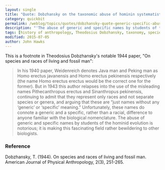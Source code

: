 ```yaml
---
layout: single
title: "Quote: Dobzhansky on the taxonomic abuse of hominin systematists"
category: quickbit
permalink: /weblog/topics/quotes/dobzhansky-quote-generic-specific-abuse-2015.html
description: "'The abuse of generic and specific names by students of the hominid evolution is notorious.'"
tags: [history of anthropology, Theodosius Dobzhansky, taxonomy, species]
modified: 2015-07-05
author: John Hawks
---
```


This is a footnote in Theodosius Dobzhansky's notable 1944 paper, "On species and races of living and fossil man": 

<blockquote>In his 1940 paper, Weidenreich denotes Java man and Peking man as Homo erectus javanensis and Homo erectus pekinensis respectively (the name Homo erectus erectus would be the correct one for the former). But in 1943 this author relapses into the use of the misleading names Pithecanthropus erectus and Sinanthropus pekinensis, continuing to admit that they represent only races and not separate species or genera, and arguing that these are “just names without any ‘generic’ or ‘specific’ meaning.” Unfortunately, these names do connote a generic and a specific, rather than a racial, difference to anyone familiar with the biological nomenclature. The abuse of generic and specific names by students of the hominid evolution is notorious; it is making this fascinating field rather bewildering to other biologists.</blockquote>

### Reference

<p class="cite">Dobzhansky, T. (1944). On species and races of living and fossil man. American Journal of Physical Anthropology, 2(3), 251-265.</p>
